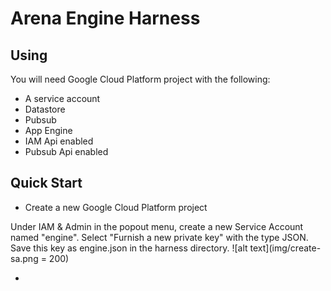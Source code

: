# Arena Engine Harness

## Using

You will need Google Cloud Platform project with the following:

 * A service account
 * Datastore
 * Pubsub
 * App Engine
 * IAM Api enabled
 * Pubsub Api enabled


## Quick Start

 * Create a new Google Cloud Platform project

 Under IAM & Admin in the popout menu, create a new Service Account named "engine". Select "Furnish a new private key" with the type JSON. Save this key as engine.json in the harness directory.
 ![alt text](img/create-sa.png = 200)

 *
